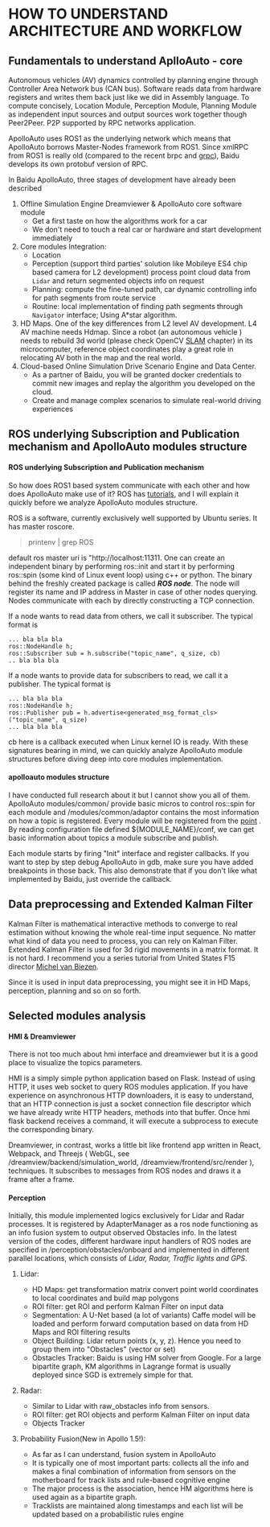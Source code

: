 HOW TO UNDERSTAND ARCHITECTURE AND WORKFLOW
===========================================

## Fundamentals to understand AplloAuto - core

Autonomous vehicles \(AV\) dynamics controlled by planning engine through Controller Area Network bus \(CAN bus\). Software reads data from
hardware registers and writes them back just like we did in Assembly language. To compute concisely, Location Module, Perception Module, Planning Module as independent
input sources and output sources work together though Peer2Peer. P2P supported by RPC networks application.

ApolloAuto uses ROS1 as the underlying network which means that ApolloAuto borrows Master-Nodes framework from ROS1. Since xmlRPC from ROS1 is really old \(compared
to the recent brpc and [grpc](https://yiakwy.github.io/blog/2017/10/01/gRPC-C-CORE)\), Baidu develops its own protobuf version of RPC.

In Baidu ApolloAuto, three stages of development have already been described

1. Offline Simulation Engine Dreamviewer & ApolloAuto core software module
   - Get a first taste on how the algorithms work for a car
   - We don't need to touch a real car or hardware and start development immediately
2. Core modules Integration:
   - Location
   - Perception \(support third parties' solution like Mobileye ES4 chip based camera for L2 development\) process point cloud data from `Lidar` and return segmented objects info on request
   - Planning: compute the fine-tuned path, car dynamic controlling info for path segments from route service
   - Routine: local implementation of finding path segments through `Navigator` interface; Using A\*star algorithm.
3. HD Maps. One of the key differences from L2 level AV development. L4 AV machine needs Hdmap. Since a robot \(an autonomous vehicle \) needs to rebuild
3d world \(please check OpenCV [SLAM]() chapter\) in its microcomputer, reference object coordinates play a great role in relocating AV both in the map and the real world.
4. Cloud-based Online Simulation Drive Scenario Engine and Data Center.
   - As a partner of Baidu, you will be granted docker credentials to commit new images and replay the algorithm you developed on the cloud.
   - Create and manage complex scenarios to simulate real-world driving experiences

## ROS underlying Subscription and Publication mechanism and ApolloAuto modules structure


#### ROS underlying Subscription and Publication mechanism

So how does ROS1 based system communicate with each other and how does ApolloAuto make use of it? ROS has [tutorials](http://wiki.ros.org/ROS/Tutorials), and I will explain it
quickly before we analyze ApolloAuto modules structure.

ROS is a software, currently exclusively well supported by Ubuntu series. It has master roscore.

> printenv | grep ROS

default ros master uri is "http://localhost:11311. One can create an independent binary by performing ros::init and start it by performing ros::spin \(some kind of Linux event loop\)
using c++ or python. The binary behind the freshly created package is called ***ROS node***. The node will register its name and IP address in Master in case of other nodes querying. Nodes communicate
with each by directly constructing a TCP connection.

If a node wants to read data from others, we call it subscriber. The typical format is

```
... bla bla bla
ros::NodeHandle h;
ros::Subscriber sub = h.subscribe("topic_name", q_size, cb)
.. bla bla bla
```

If a node wants to provide data for subscribers to read, we call it a publisher. The typical format is

```
... bla bla bla
ros::NodeHandle h;
ros::Publisher pub = h.advertise<generated_msg_format_cls>("topic_name", q_size)
... bla bla bla
```

cb here is a callback executed when Linux kernel IO is ready. With these signatures bearing in mind, we can quickly analyze ApolloAuto
module structures before diving deep into core modules implementation.

#### apolloauto modules structure

I have conducted full research about it but I cannot show you all of them. ApolloAuto modules/common/ provide basic micros to control ros::spin for each
module and /modules/common/adaptor contains the most information on how a topic is registered. Every module will be registered from the [point](https://github.com/yiakwy/apollo/blob/master/modules/common/adapters/adapter_manager.cc#L50)
. By reading configuration file defined ${MODULE_NAME}/conf, we can get basic information about topics a module subscribe and publish.

Each module starts by firing "Init" interface and register callbacks. If you want to step by step debug ApolloAuto in gdb, make sure you have added breakpoints in those back. This also
demonstrate that if you don't like what implemented by Baidu, just override the callback.

## Data preprocessing and Extended Kalman Filter

Kalman Filter is mathematical interactive methods to converge to real estimation without knowing the whole real\-time input sequence. No matter what kind of data you need to process, you can
rely on Kalman Filter. Extended Kalman Filter is used for 3d rigid movements in a matrix format. It is not hard. I recommend you a series tutorial from United States F15 director
[Michel van Biezen](https://www.youtube.com/watch?v=CaCcOwJPytQ).

Since it is used in input data preprocessing, you might see it in HD Maps, perception, planning and so on so forth.

## Selected modules analysis

#### HMI & Dreamviewer

There is not too much about hmi interface and dreamviewer but it is a good place to visualize the topics parameters.

HMI is a simply simple python application based on Flask.
Instead of using HTTP, it uses web socket to query ROS modules application. If you have experience on asynchronous HTTP downloaders, it is easy to understand, that an HTTP connection is just a
socket connection file descriptor which we have already write HTTP headers, methods into that buffer. Once hmi flask backend receives a command, it will execute a subprocess
to execute the corresponding binary.

Dreamviewer, in contrast, works a little bit like frontend app written in React, Webpack, and Threejs \( WebGL, see /dreamview/backend/simulation_world, /dreamview/frontend/src/render \),
techniques. It subscribes to messages from ROS nodes and draws it a frame after a frame.

#### Perception

Initially, this module implemented logics exclusively for Lidar and Radar processes. It is registered by AdapterManager as a ros node functioning as an info fusion system to
output observed Obstacles info. In the latest version of the codes, different hardware input handlers of ROS nodes are specified in /perception/obstacles/onboard and implemented in
different parallel locations, which consists of *Lidar, Radar, Traffic lights and GPS*.

1. Lidar:
   - HD Maps: get transformation matrix convert point world coordinates to local coordinates and build map polygons
   - ROI filter: get ROI and perform Kalman Filter on input data
   - Segmentation: A U-Net based \(a lot of variants\) Caffe model will be loaded and perform forward computation based on data from HD Maps and ROI filtering results
   - Object Building: Lidar return points \(x, y, z\). Hence you need to group them into "Obstacles" \(vector or set\)
   - Obstacles Tracker: Baidu is using HM solver from Google. For a large bipartite graph, KM algorithms in Lagrange format is usually deployed since
     SGD is extremely simple for that.

2. Radar:
   - Similar to Lidar with raw\_obstacles info from sensors.
   - ROI filter: get ROI objects and perform Kalman Filter on input data
   - Objects Tracker

3. Probability Fusion\(New in Apollo 1.5!\):
   - As far as I can understand, fusion system in ApolloAuto
   - It is typically one of most important parts: collects all the info and makes a final combination of information from sensors on the motherboard
     for track lists and rule-based cognitive engine
   - The major process is the association, hence HM algorithms here is used again as a bipartite graph.
   - Tracklists are maintained along timestamps and each list will be updated based on a probabilistic rules engine
